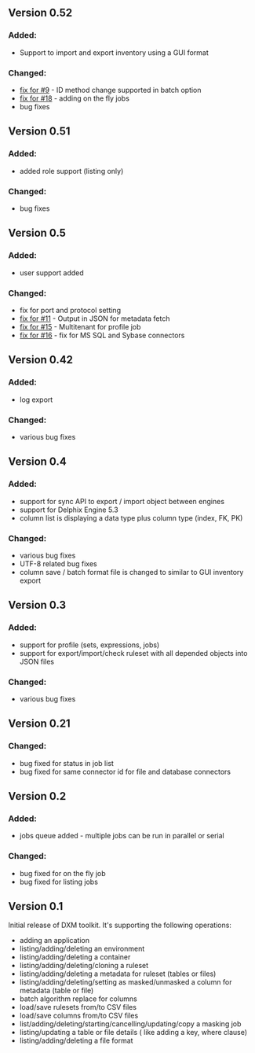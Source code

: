 ## Version 0.52

### Added:
 - Support to import and export inventory using a GUI format

### Changed:
 - [fix for #9](https://github.com/delphix/dxm-toolkit/issues/9) - ID method change supported in batch option
 - [fix for #18](https://github.com/delphix/dxm-toolkit/issues/18) - adding on the fly jobs
 - bug fixes

## Version 0.51


### Added:
 - added role support (listing only)

### Changed:
 - bug fixes

## Version 0.5

### Added:
 - user support added

### Changed:
 - fix for port and protocol setting
 - [fix for #11](https://github.com/delphix/dxm-toolkit/issues/11) - Output in JSON for metadata fetch
 - [fix for #15](https://github.com/delphix/dxm-toolkit/issues/15) - Multitenant for profile job
 - [fix for #16](https://github.com/delphix/dxm-toolkit/issues/16) - fix for MS SQL and Sybase connectors



## Version 0.42

### Added:
 - log export

### Changed:
 - various bug fixes

## Version 0.4

### Added:
 - support for sync API to export / import object between engines
 - support for Delphix Engine 5.3
 - column list is displaying a data type plus column type (index, FK, PK)

### Changed:
 - various bug fixes
 - UTF-8 related bug fixes
 - column save / batch format file is changed to similar to GUI inventory export


## Version 0.3

### Added:
 - support for profile (sets, expressions, jobs)
 - support for export/import/check ruleset with all depended objects into JSON files  

### Changed:
 - various bug fixes

## Version 0.21

### Changed:
 - bug fixed for status in job list
 - bug fixed for same connector id for file and database connectors

## Version 0.2

### Added:
 - jobs queue added - multiple jobs can be run in parallel or serial

### Changed:
 - bug fixed for on the fly job
 - bug fixed for listing jobs

## Version 0.1

Initial release of DXM toolkit.
It's supporting the following operations:

- adding an application
- listing/adding/deleting an environment
- listing/adding/deleting a container
- listing/adding/deleting/cloning a ruleset
- listing/adding/deleting a metadata for ruleset (tables or files)
- listing/adding/deleting/setting as masked/unmasked a column for metadata (table or file)
- batch algorithm replace for columns
- load/save rulesets from/to CSV files
- load/save columns from/to CSV files
- list/adding/deleting/starting/cancelling/updating/copy a masking job
- listing/updating a table or file details ( like adding a key, where clause)
- listing/adding/deleting a file format
